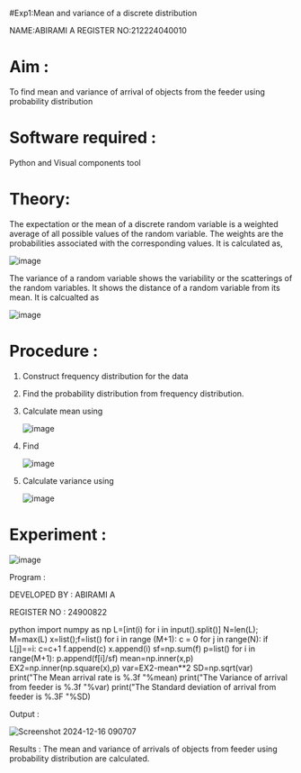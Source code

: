 #Exp1:Mean and variance of a discrete  distribution

NAME:ABIRAMI A
REGISTER NO:212224040010

# Aim : 

To find mean and variance of arrival of objects from the feeder using probability distribution


# Software required :  

Python and Visual components tool

# Theory:

The expectation or the mean of a discrete random variable is a weighted average of all possible
values of the random variable. The weights are the probabilities associated with the corresponding values. 
It is calculated as,

![image](https://user-images.githubusercontent.com/103921593/192938463-e34177f4-f188-48a0-bda2-8f6d1d660ed2.png)

The variance of a random variable shows the variability or the scatterings of the random variables.
It shows the distance of a random variable from its mean. It is calcualted as

![image](https://user-images.githubusercontent.com/103921593/192938695-99fedc01-34d5-4d36-84df-5880e766ed0c.png)


# Procedure :

1. Construct frequency distribution for the data

2. Find the  probability distribution from frequency distribution.

3. Calculate mean using 
   
   ![image](https://user-images.githubusercontent.com/103921593/192940431-03b81777-c54d-4286-b4f4-82dfe7666b4c.png)

4. Find  
   
      ![image](https://user-images.githubusercontent.com/103921593/192940255-2d9dd746-6875-4a6d-877b-6da6cdb96ab1.png)

5.  Calculate variance using 
  
      ![image](https://user-images.githubusercontent.com/103921593/192942852-913550a9-fabe-4a55-b956-0487b18bbd97.png)


# Experiment :

![image](https://user-images.githubusercontent.com/103921593/229993174-5b67e57e-3e01-4ac4-9f83-410a932b22bf.png)

Program :

DEVELOPED BY : ABIRAMI A

REGISTER NO : 24900822

python import numpy as np L=[int(i) for i in input().split()] N=len(L); M=max(L) x=list();f=list() for i in range (M+1): c = 0 for j in range(N): if L[j]==i: c=c+1 f.append(c) x.append(i) sf=np.sum(f) p=list() for i in range(M+1): p.append(f[i]/sf) mean=np.inner(x,p) EX2=np.inner(np.square(x),p) var=EX2-mean**2 SD=np.sqrt(var) print("The Mean arrival rate is %.3f "%mean) print("The Variance of arrival from feeder is %.3f "%var) print("The Standard deviation of arrival from feeder is %.3F "%SD)




 Output : 


 ![Screenshot 2024-12-16 090707](https://github.com/user-attachments/assets/68c81977-b9dc-4b65-b1ae-7eaddacb8296)

Results :
The mean and variance of arrivals of objects from feeder using probability distribution are calculated.


